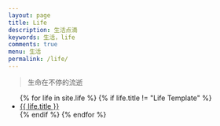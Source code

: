 ```yaml
---
layout: page
title: Life
description: 生活点滴
keywords: 生活，life
comments: true
menu: 生活
permalink: /life/
---
```


> 生命在不停的流逝

<ul class="listing">
{% for life in site.life %}
{% if life.title != "Life Template" %}
<li class="listing-item"><a href="{{ life.url }}">{{ life.title }}</a>
</li>
{% endif %}
{% endfor %}
</ul>
